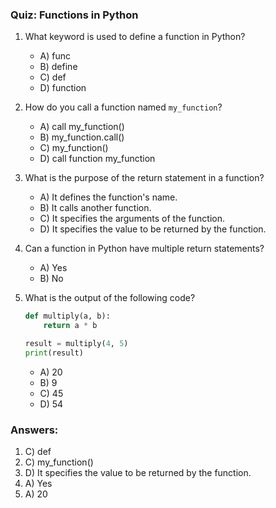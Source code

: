 ### Quiz: Functions in Python

1. What keyword is used to define a function in Python?
   - A) func
   - B) define
   - C) def
   - D) function

2. How do you call a function named `my_function`?
   - A) call my_function()
   - B) my_function.call()
   - C) my_function()
   - D) call function my_function

3. What is the purpose of the return statement in a function?
   - A) It defines the function's name.
   - B) It calls another function.
   - C) It specifies the arguments of the function.
   - D) It specifies the value to be returned by the function.

4. Can a function in Python have multiple return statements?
   - A) Yes
   - B) No

5. What is the output of the following code?
   ```python
   def multiply(a, b):
       return a * b

   result = multiply(4, 5)
   print(result)
   ```
   - A) 20
   - B) 9
   - C) 45
   - D) 54

### Answers:
1. C) def
2. C) my_function()
3. D) It specifies the value to be returned by the function.
4. A) Yes
5. A) 20